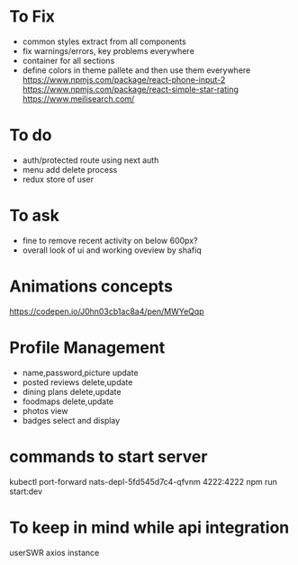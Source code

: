 # To Fix

- common styles extract from all components
- fix warnings/errors, key problems everywhere
- container for all sections
- define colors in theme pallete and then use them everywhere
  https://www.npmjs.com/package/react-phone-input-2
  https://www.npmjs.com/package/react-simple-star-rating
  https://www.meilisearch.com/

# To do

- auth/protected route using next auth
- menu add delete process
- redux store of user

# To ask

- fine to remove recent activity on below 600px?
- overall look of ui and working oveview by shafiq

# Animations concepts

https://codepen.io/J0hn03cb1ac8a4/pen/MWYeQqp

# Profile Management

- name,password,picture update
- posted reviews delete,update
- dining plans delete,update
- foodmaps delete,update
- photos view
- badges select and display

# commands to start server

kubectl port-forward nats-depl-5fd545d7c4-qfvnm 4222:4222
npm run start:dev

# To keep in mind while api integration

userSWR
axios instance
